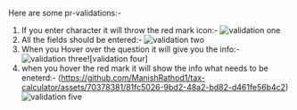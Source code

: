 Here are some pr-validations:-
1) If you enter character it will throw the red mark icon:-
![validation one](https://github.com/ManishRathod1/tax-calculator/assets/70378381/50c20f82-d985-477d-9b04-f7602ee36a3d)
2) All the fields should be entered:-
![validation two](https://github.com/ManishRathod1/tax-calculator/assets/70378381/c7862f63-49bb-40e1-aae5-36caf471ac48)
3) When you Hover over the question it will give you the info:-
![validation three](https://github.com/ManishRathod1/tax-calculator/assets/70378381/5247ed1a-a4fb-44a0-93fe-c3b778860353)![validation four]
4) when you hover the red mark it will show the info what needs to be eneterd:-
   (https://github.com/ManishRathod1/tax-calculator/assets/70378381/81fc5026-9bd2-48a2-bd82-d461fe56b4c2)
![validation five](https://github.com/ManishRathod1/tax-calculator/assets/70378381/583387f8-d527-4d27-8ae5-8c7d991749fe)

   

